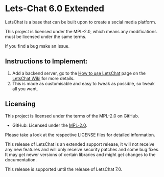 # Lets-Chat 6.0 Extended
LetsChat is a base that can be built upon to create a social media platform.

  This project is licensed under the MPL-2.0, which means any modifications must be licensed under the same terms. 

If you find a bug make an Issue.

## Instructions to Implement:

1. Add a backend server, go to the <a href="https://github.com/BhargavEkbote/LetsChat/wiki/How-to-use-LetsChat">How to use LetsChat</a> page on the <a href="https://github.com/BhargavEkbote/LetsChat/wiki">LetsChat Wiki</a> for more details.
2. This is made as customisable and easy to tweak as possible, so tweak all you want.

## Licensing

This project is licensed under the terms of the MPL-2.0 on GitHub.

- GitHub: Licensed under the [MPL-2.0](https://www.mozilla.org/en-US/MPL/2.0/).

Please take a look at the respective LICENSE files for detailed information.

This release of LetsChat is an extended support release, it will not receive any new features and will only receive security patches and some bug fixes. It may get newer versions of certain libraries and might get changes to the documentation.

This release is supported until the release of LetsChat 7.0.
